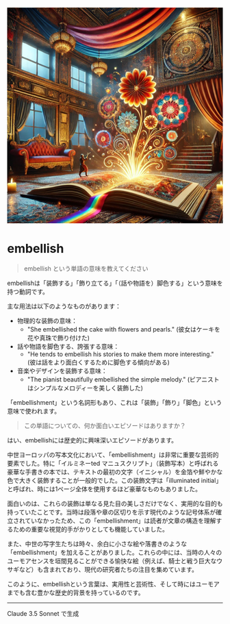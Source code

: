 ![embellish](./imgs/embellish.webp)

# embellish

> embellish という単語の意味を教えてください

embellishは「装飾する」「飾り立てる」「（話や物語を）脚色する」という意味を持つ動詞です。

主な用法は以下のようなものがあります：

 * 物理的な装飾の意味：
   * "She embellished the cake with flowers and pearls." (彼女はケーキを花や真珠で飾り付けた)
 * 話や物語を脚色する、誇張する意味：
   * "He tends to embellish his stories to make them more interesting." (彼は話をより面白くするために脚色する傾向がある)
 * 音楽やデザインを装飾する意味：
   * "The pianist beautifully embellished the simple melody." (ピアニストはシンプルなメロディーを美しく装飾した)

「embellishment」という名詞形もあり、これは「装飾」「飾り」「脚色」という意味で使われます。

> この単語についての、何か面白いエピソードはありますか？

はい、embellishには歴史的に興味深いエピソードがあります。

中世ヨーロッパの写本文化において、「embellishment」は非常に重要な芸術的要素でした。特に「イルミネーted マニュスクリプト」（装飾写本）と呼ばれる豪華な手書きの本では、テキストの最初の文字（イニシャル）を金箔や鮮やかな色で大きく装飾することが一般的でした。この装飾文字は「illuminated initial」と呼ばれ、時には1ページ全体を使用するほど豪華なものもありました。

面白いのは、これらの装飾は単なる見た目の美しさだけでなく、実用的な目的も持っていたことです。当時は段落や章の区切りを示す現代のような記号体系が確立されていなかったため、この「embellishment」は読者が文章の構造を理解するための重要な視覚的手がかりとしても機能していました。

また、中世の写字生たちは時々、余白に小さな絵や落書きのような「embellishment」を加えることがありました。これらの中には、当時の人々のユーモアセンスを垣間見ることができる愉快な絵（例えば、騎士と戦う巨大なウサギなど）も含まれており、現代の研究者たちの注目を集めています。

このように、embellishという言葉は、実用性と芸術性、そして時にはユーモアまでも含む豊かな歴史的背景を持っているのです。

---
Claude 3.5 Sonnet で生成
